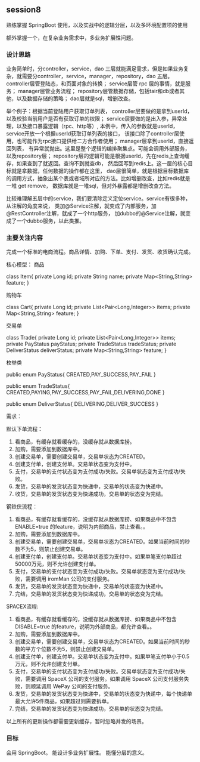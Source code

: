 ## session8
熟练掌握 SpringBoot 使用，以及实战中的逻辑分层，以及多环境配置项的使用

额外掌握一个，在复杂业务需求中，多业务扩展性问题。
### 设计思路
业务简单时，分controller，service，dao 三层就能满足需求，但是如果业务复杂，就需要分controller，service，manager，repository，dao 五层。 
controller层管登陆态，和页面对象的转换； service层管 rpc 层的事情，就是服务； manager层管业务流程； repository层管数据存储，包括tair和db或者其他，以及数据存储的策略； dao层就是sql，增删改查。

举个例子：根据当前登陆用户获取订单列表， controller层要做的是拿到userId，以及校验当前用户是否有获取订单的权限； 
service层要做的是出入参，异常处理，以及接口暴露逻辑（rpc、http等）,
本例中，传入的参数就是userId，service开放一个根据userId获取订单列表的接口，
该接口除了controller层使用，也可能作为rpc接口提供给二方合作者使用； manager层拿到userId，直接返回列表，
有异常就抛出。这里是整个逻辑的编排聚集点。可能会调用外部服务，以及repository层； 
repository层的逻辑可能是根据userId，先在redis上查询缓存，如果查到了就返回。查询不到就查db，
然后回写到redis上。这一层的核心目标就是拿数据，任何数据的操作都在这里， 
dao层很简单，就是根据目标数据库的调用方式，抽象出某个表或者域所对应的方法。比如增删改查，比如redis就是一堆 get remove，
数据库就是一堆sql，但对外暴露都是增删改查方法。

比较难理解五层中的service，我们要清除定义定位service。service有很多种，从注解的角度来说，
类加@Service注解，就变成了内部服务，加@RestController注解，就成了一个http服务，
加dubbo的@Service注解，就变成了一个dubbo服务，以此类推。

### 主要关注内容
完成一个标准的电商流程。商品详情、加购、下单、支付、发货、收货确认完成。

核心模型： 商品

class Item{ private Long id; private String name; private Map<String,String> feature; }

购物车

class Cart{ private Long id; private List<Pair<Long,Integer>> items; private Map<String,String> feature; }

交易单

class Trade{ private Long id; private List<Pair<Long,Integer>> items; private PayStatus payStatus; private TradeStatus tradeStatus; private DeliverStatus deliverStatus; private Map<String,String> feature; }

枚举类

public enum PayStatus{ CREATED,PAY_SUCCESS,PAY_FAIL }

public enum TradeStatus{ CREATED,PAYING,PAY_SUCCESS,PAY_FAIL,DELIVERING,DONE }

public enum DeliverStatus{ DELIVERING,DELIVER_SUCCESS }

需求：

默认下单流程： 
1. 看商品，有缓存就看缓存的，没缓存就从数据库捞。 
2. 加购，需要添加到数据库中。 
3. 创建交易单，需要创建交易单，交易单状态为CREATED。 
4. 创建支付单，创建支付单。交易单状态变为支付中。 
5. 支付，交易单的支付状态变为支付成功/失败。交易单状态变为支付成功/失败。 
6. 发货，交易单的发货状态变为快递中，交易单的状态变为快递中。 
7. 收货，交易单的发货状态变为快递成功，交易单的状态变为完结。

钢铁侠流程： 
1. 看商品，有缓存就看缓存的，没缓存就从数据库捞、如果商品中不包含 ENABLE=true 的feature，说明为内部商品，禁止查看。。 
2. 加购，需要添加到数据库中。 
3. 创建交易单，需要创建交易单，交易单状态为CREATED。如果当前时间的秒数不为5，则禁止创建交易单。 
4. 创建支付单，创建支付单。交易单状态变为支付中。如果单笔支付单超过50000万元，则不允许创建支付单。 
5. 支付，交易单的支付状态变为支付成功/失败。交易单状态变为支付成功/失败，需要调用 iromMan 公司的支付服务。 
6. 发货，交易单的发货状态变为快递中，交易单的状态变为快递中。 
7. 完结，交易单的发货状态变为快递成功，交易单的状态变为完结。

SPACEX流程:
 1. 看商品，有缓存就看缓存的，没缓存就从数据库捞、如果商品中不包含 DISABLE=true 的feature，说明为外部商品，都允许查看。。 
 2. 加购，需要添加到数据库中。 
 3. 创建交易单，需要创建交易单，交易单状态为CREATED。如果当前时间的秒数的平方个位数不为5，则禁止创建交易单。 
 4. 创建支付单，创建支付单。交易单状态变为支付中。如果单笔支付单小于0.5万元，则不允许创建支付单。 
 5. 支付，交易单的支付状态变为支付成功/失败。交易单状态变为支付成功/失败，需要调用 SpaceX 公司的支付服务。如果调用 SpaceX 公司支付服务失败，则顺延调用 WePay 公司的支付服务。 
 6. 发货，交易单的发货状态变为快递中，交易单的状态变为快递中，每个快递单最大允许5件商品，如果超过则需要拆单。 
 7. 完结，交易单的发货状态变为快递成功，交易单的状态变为完结。
 
 以上所有的更新操作都需要更新缓存，暂时忽略并发的场景。
 
 ### 目标
 会用 SpringBoot。 能设计多业务扩展性。 能懂分层的意义。